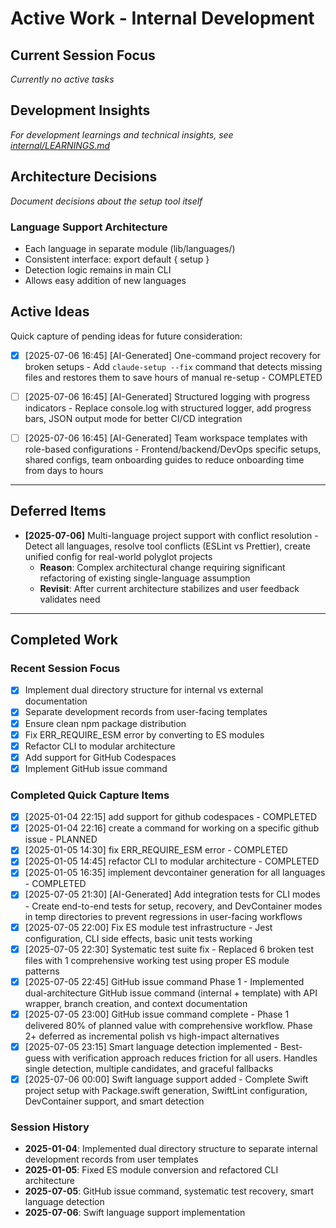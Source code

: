 # Active Work - Internal Development

## Current Session Focus
*Currently no active tasks*

## Development Insights
*For development learnings and technical insights, see [internal/LEARNINGS.md](LEARNINGS.md)*

## Architecture Decisions
*Document decisions about the setup tool itself*

### Language Support Architecture
- Each language in separate module (lib/languages/)
- Consistent interface: export default { setup }
- Detection logic remains in main CLI
- Allows easy addition of new languages

## Active Ideas

Quick capture of pending ideas for future consideration:

- [x] [2025-07-06 16:45] [AI-Generated] One-command project recovery for broken setups - Add `claude-setup --fix` command that detects missing files and restores them to save hours of manual re-setup - COMPLETED
- [ ] [2025-07-06 16:45] [AI-Generated] Structured logging with progress indicators - Replace console.log with structured logger, add progress bars, JSON output mode for better CI/CD integration
- [ ] [2025-07-06 16:45] [AI-Generated] Team workspace templates with role-based configurations - Frontend/backend/DevOps specific setups, shared configs, team onboarding guides to reduce onboarding time from days to hours


---

## Deferred Items

- **[2025-07-06]** Multi-language project support with conflict resolution - Detect all languages, resolve tool conflicts (ESLint vs Prettier), create unified config for real-world polyglot projects
  - **Reason**: Complex architectural change requiring significant refactoring of existing single-language assumption
  - **Revisit**: After current architecture stabilizes and user feedback validates need

---

## Completed Work

### Recent Session Focus
- [x] Implement dual directory structure for internal vs external documentation
- [x] Separate development records from user-facing templates
- [x] Ensure clean npm package distribution
- [x] Fix ERR_REQUIRE_ESM error by converting to ES modules
- [x] Refactor CLI to modular architecture
- [x] Add support for GitHub Codespaces
- [x] Implement GitHub issue command

### Completed Quick Capture Items
- [x] [2025-01-04 22:15] add support for github codespaces - COMPLETED
- [x] [2025-01-04 22:16] create a command for working on a specific github issue - PLANNED
- [x] [2025-01-05 14:30] fix ERR_REQUIRE_ESM error - COMPLETED
- [x] [2025-01-05 14:45] refactor CLI to modular architecture - COMPLETED
- [x] [2025-01-05 16:35] implement devcontainer generation for all languages - COMPLETED
- [x] [2025-07-05 21:30] [AI-Generated] Add integration tests for CLI modes - Create end-to-end tests for setup, recovery, and DevContainer modes in temp directories to prevent regressions in user-facing workflows
- [x] [2025-07-05 22:00] Fix ES module test infrastructure - Jest configuration, CLI side effects, basic unit tests working
- [x] [2025-07-05 22:30] Systematic test suite fix - Replaced 6 broken test files with 1 comprehensive working test using proper ES module patterns
- [x] [2025-07-05 22:45] GitHub issue command Phase 1 - Implemented dual-architecture GitHub issue command (internal + template) with API wrapper, branch creation, and context documentation
- [x] [2025-07-05 23:00] GitHub issue command complete - Phase 1 delivered 80% of planned value with comprehensive workflow. Phase 2+ deferred as incremental polish vs high-impact alternatives
- [x] [2025-07-05 23:15] Smart language detection implemented - Best-guess with verification approach reduces friction for all users. Handles single detection, multiple candidates, and graceful fallbacks
- [x] [2025-07-06 00:00] Swift language support added - Complete Swift project setup with Package.swift generation, SwiftLint configuration, DevContainer support, and smart detection

### Session History
- **2025-01-04**: Implemented dual directory structure to separate internal development records from user templates
- **2025-01-05**: Fixed ES module conversion and refactored CLI architecture
- **2025-07-05**: GitHub issue command, systematic test recovery, smart language detection
- **2025-07-06**: Swift language support implementation
